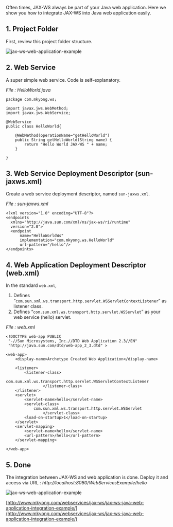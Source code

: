 Often times, JAX-WS always be part of your Java web application. Here we show you how to integrate JAX-WS into Java web application easily.

## 1\. Project Folder

First, review this project folder structure.

![jax-ws-web-application-example](http://www.mkyong.com/wp-content/uploads/2011/03/jax-ws-web-application-example-1.png)

## 2\. Web Service

A super simple web service. Code is self-explanatory.

_File : HelloWorld.java_

    package com.mkyong.ws;

    import javax.jws.WebMethod;
    import javax.jws.WebService;

    @WebService
    public class HelloWorld{

    	@WebMethod(operationName="getHelloWorld")
    	public String getHelloWorld(String name) {
    		return "Hello World JAX-WS " + name;
    	}

    }

## 3\. Web Service Deployment Descriptor (sun-jaxws.xml)

Create a web service deployment descriptor, named `sun-jaxws.xml`.

_File : sun-jaxws.xml_

    <?xml version="1.0" encoding="UTF-8"?>
    <endpoints
      xmlns="http://java.sun.com/xml/ns/jax-ws/ri/runtime"
      version="2.0">
      <endpoint
          name="HelloWorldWs"
          implementation="com.mkyong.ws.HelloWorld"
          url-pattern="/hello"/>
    </endpoints>

## 4\. Web Application Deployment Descriptor (web.xml)

In the standard `web.xml`,

1.  Defines “`com.sun.xml.ws.transport.http.servlet.WSServletContextListener`” as listener class.
2.  Defines “`com.sun.xml.ws.transport.http.servlet.WSServlet`” as your web service (hello) servlet.

_File : web.xml_

    <!DOCTYPE web-app PUBLIC
     "-//Sun Microsystems, Inc.//DTD Web Application 2.3//EN"
     "http://java.sun.com/dtd/web-app_2_3.dtd" >

    <web-app>
    	<display-name>Archetype Created Web Application</display-name>

    	<listener>
    		<listener-class>
    			com.sun.xml.ws.transport.http.servlet.WSServletContextListener
                    </listener-class>
    	</listener>
    	<servlet>
    		<servlet-name>hello</servlet-name>
    		<servlet-class>
    			com.sun.xml.ws.transport.http.servlet.WSServlet
                    </servlet-class>
    		<load-on-startup>1</load-on-startup>
    	</servlet>
    	<servlet-mapping>
    		<servlet-name>hello</servlet-name>
    		<url-pattern>/hello</url-pattern>
    	</servlet-mapping>

    </web-app>

## 5\. Done

The integration between JAX-WS and web application is done. Deploy it and access via URL : _http://localhost:8080/WebServicesExample/hello_

![jax-ws-web-application-example](http://www.mkyong.com/wp-content/uploads/2011/03/jax-ws-web-application-example-2.png)

[http://www.mkyong.com/webservices/jax-ws/jax-ws-java-web-application-integration-example/](http://www.mkyong.com/webservices/jax-ws/jax-ws-java-web-application-integration-example/)
